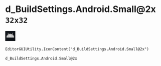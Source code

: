 # d_BuildSettings.Android.Small@2x `32x32`
<img src="/img/d_BuildSettings.Android.Small.png" width=32 height=32>

``` CSharp
EditorGUIUtility.IconContent("d_BuildSettings.Android.Small@2x")
```
```
d_BuildSettings.Android.Small@2x
```
